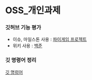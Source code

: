 # OSS_개인과제

### 깃허브 기능 평가
- 이슈, 마일스톤 사용 : [파이게임 프로젝트](https://github.com/wsw0922/ProjectPygame)
- 위키 사용 : [백준](https://github.com/wsw0922/TryBaekjoon)

### 깃 명령어 정리
[깃 명렁어](https://github.com/wsw0922/OSS_assignment/blob/main/git.md)
